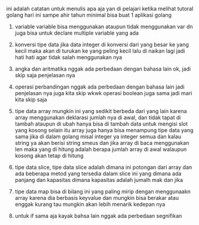 ini adalah catatan untuk menulis apa aja yan di pelajari ketika melihat tutoral golang 
hari ini sampe ahir tahun minimal bisa buat 1 aplikasi golang 
1. variable
variable bisa menggunakan ataupun tidak menggunakan var
dn juga bisa untuk declare multiple variable yang ada 

2. konversi tipe data
jika data integer di konversi dari yang besar ke yang kecil maka akan di turukan ke yang peling kecil lalu di naikan lagi jadi hati hati agar tidak salah menggunakan nya

3. angka dan aritmatika 
nggak ada perbedaan dengan bahasa lain ok, jadi skip saja penjelasan nya 

4. operasi perbandingan 
nggak ada perbedaan dengan bahasa lain jadi penjelasan nya juga kita skip wkwk operasi boolean juga sama jadi mari kita skip saja 

5. tipe data array
mungkin ini yang sedikit berbeda dari yang lain karena array menggunakan deklarasi jumlah nya di awal, dan tidak tapat di tambah ataupun di ubah hanya bisa di tambah data untuk mengisi slot yang kosong 
selain itu array juga hanya bisa menampung tipe data yang sama jika di dalam golang
misal integer ya integer semua dan kalau string ya akan berisi string smeus 
dan jika array di baca menggunakan len maka yang di hitung adalah berapa jumlah array di awal walaupun kosong akan tetap di hitung 

6. tipe data slice, tipe data slice adalah dimana ini potongan dari array dan ada beberapa metod yang tersedia dalam slice ini yang dimana ada panjang dan kapasitas
dimana kapasitas adalah jumalh mak dan jika 

7. tipe data  map bisa di bilang ini yang paling mirip dengan menggunaakn array 
karena dia berbasis keyvalue dan mungkin bisa berakar atau enggak kurang tau mungkin akan lebih menarik kedepan nya 

8. untuk if sama aja kayak bahsa lain nggak ada perbedaan segnifikan 